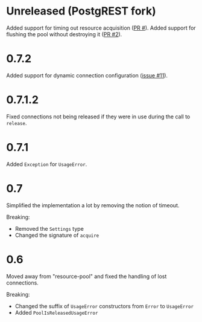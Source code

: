 # Unreleased (PostgREST fork)

Added support for timing out resource acquisition ([PR #](https://github.com/PostgREST/hasql-pool/pull/3)).
Added support for flushing the pool without destroying it ([PR #2](https://github.com/PostgREST/hasql-pool/pull/2)).

# 0.7.2

Added support for dynamic connection configuration ([issue #11](https://github.com/nikita-volkov/hasql-pool/issues/11)).

# 0.7.1.2

Fixed connections not being released if they were in use during the call to `release`.

# 0.7.1

Added `Exception` for `UsageError`.

# 0.7

Simplified the implementation a lot by removing the notion of timeout.

Breaking:
- Removed the `Settings` type
- Changed the signature of `acquire`

# 0.6

Moved away from "resource-pool" and fixed the handling of lost connections.

Breaking:

- Changed the suffix of `UsageError` constructors from `Error` to `UsageError`
- Added `PoolIsReleasedUsageError`
